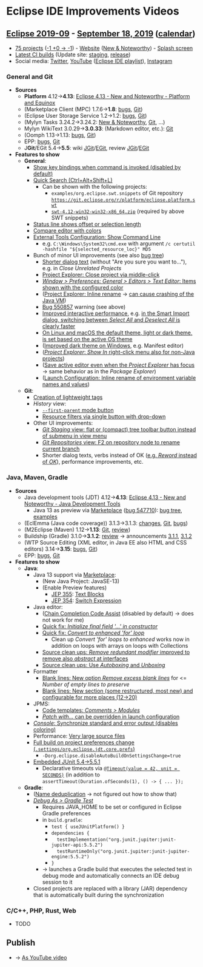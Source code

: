 # Eclipse IDE Improvements Videos

## [Eclipse 2019-09](https://wiki.eclipse.org/Category:SimRel-2019-09) - [September 18, 2019](https://www.google.com/calendar/event?eid=MGxqNmgycHNmczZhZW9xdXN0NXUwbnVpY3QgZ2NoczdubTRudnBtODM3NDY5ZGRqOXRqbGtAZw&ctz=Europe/Berlin) ([calendar](https://calendar.google.com/calendar/embed?src=gchs7nm4nvpm837469ddj9tjlk@group.calendar.google.com&ctz=Europe/Berlin))
* [75 projects](https://projects.eclipse.org/releases/2019-09) ([-1 +0 → -1](https://projects.eclipse.org/releases/2019-06)) - [Website](https://staging.eclipse.org/eclipseide/2019-09) ([New & Noteworthy](https://staging.eclipse.org/eclipseide/2019-09/noteworthy)) - [Splash screen](https://bugs.eclipse.org/bugs/show_bug.cgi?id=545158)
* [Latest CI builds](https://hudson.eclipse.org/packaging/job/simrel.epp-tycho-build/lastSuccessfulBuild/artifact/org.eclipse.epp.packages/archive/) (Update site: [staging](https://download.eclipse.org/staging/2019-09), [release](http://download.eclipse.org/releases/2019-09))
* Social media: [Twitter](http://twitter.com/EclipseJavaIDE), [YouTube](https://www.youtube.com/user/EclipseFdn) ([Eclipse IDE playlist](https://www.youtube.com/playlist?list=PLy7t4z5SYNaSNjL60ofpwVhfA7mOF3Pgk)), [Instagram](https://www.instagram.com/eclipsejavaide)

### General and Git
* **Sources**
    * **Platform** 4.12→**4.13**: [Eclipse 4.13 - New and Noteworthy - Platform and Equinox](https://www.eclipse.org/eclipse/news/4.13/platform.php)
    * (Marketplace Client (MPC) 1.7.6→**1.8**: [bugs](https://bugs.eclipse.org/bugs/buglist.cgi?product=MPC&query_format=advanced&order=changeddate%20DESC), [Git](https://git.eclipse.org/c/mpc/org.eclipse.epp.mpc.git/log/))
    * (Eclipse User Storage Service 1.2→1.2: [bugs](https://bugs.eclipse.org/bugs/buglist.cgi?product=USSSDK&query_format=advanced&order=changeddate%20DESC), [Git](https://git.eclipse.org/c/usssdk/org.eclipse.usssdk.git/log/))
    * (Mylyn Tasks 3.24.2→3.24.2: [New & Noteworthy](https://www.eclipse.org/mylyn/new/), [Git](https://git.eclipse.org/c/mylyn/org.eclipse.mylyn.tasks.git/log/), ...)
    * Mylyn WikiText 3.0.29→**3.0.33**: (Markdown editor, etc.): [Git](https://git.eclipse.org/c/mylyn/org.eclipse.mylyn.docs.git/log/)
    * (Oomph 1.13→1.13: [bugs](https://bugs.eclipse.org/bugs/buglist.cgi?product=Oomph&query_format=advanced&order=changeddate%20DESC), [Git](https://git.eclipse.org/c/oomph/org.eclipse.oomph.git/log/))
    * EPP: [bugs](https://bugs.eclipse.org/bugs/buglist.cgi?product=EPP&query_format=advanced&order=changeddate%20DESC), [Git](https://git.eclipse.org/c/epp/org.eclipse.epp.packages.git/log/)
    * J**Git**/EGit 5.4→**5.5**: wiki [JGit](https://wiki.eclipse.org/JGit/New_and_Noteworthy/5.5)/[EGit](https://wiki.eclipse.org/EGit/New_and_Noteworthy/5.5), review [JGit](https://projects.eclipse.org/projects/technology.jgit/reviews/5.5.0-release-review)/[EGit](https://projects.eclipse.org/projects/technology.egit/reviews/5.5.0-release-review)
* **Features to show**
    * **General**:
        * [Show key bindings when command is invoked (disabled by default)](https://www.eclipse.org/eclipse/news/4.13/platform.php#show-keybinding)
        * [Quick Search (Ctrl+Alt+Shift+L)](https://www.eclipse.org/eclipse/news/4.13/platform.php#quick-text-search)
            * Can be shown with the following projects:
                * `examples/org.eclipse.swt.snippets` of Git repository [`https://git.eclipse.org/r/platform/eclipse.platform.swt`](https://git.eclipse.org/r/platform/eclipse.platform.swt)
                * [`swt-4.12-win32-win32-x86_64.zip`](https://download.eclipse.org/eclipse/downloads/drops4/R-4.12-201906051800/download.php?dropFile=swt-4.12-win32-win32-x86_64.zip) (required by above SWT snippets)
        * [Status line shows offset or selection length](https://www.eclipse.org/eclipse/news/4.13/platform.php#editor-status-line)
        * [Compare editor with colors](https://www.eclipse.org/eclipse/news/4.13/platform.php#colors-in-compareviewer)
        * [External Tools Configuration: Show Command Line](https://www.eclipse.org/eclipse/news/4.13/platform.php#external-tool-showcommandline)
            * e.g. `C:\Windows\System32\cmd.exe` with argument `/c certutil -hashfile "${selected_resource_loc}" MD5`
        * Bunch of minor UI improvements (see also [bug tree](https://bugs.eclipse.org/bugs/showdependencytree.cgi?id=548042))
            * [Shorter dialog text](https://www.eclipse.org/eclipse/news/4.13/platform.php#shorter-dialog-texts) (without "Are you sure you want to..."), e.g. in _Close Unrelated Projects_
            * [Project Explorer: Close project via middle-click](https://www.eclipse.org/eclipse/news/4.13/platform.php#close-project-via-middle-click)
            * [_Window > Preferences: General > Editors > Text Editor_: Items shown with the configured color](https://www.eclipse.org/eclipse/news/4.13/platform.php#text-editors-color-preview)
            * ([Project Explorer: Inline rename](https://www.eclipse.org/eclipse/news/4.13/platform.php#project-explorer-normal-resource-inline-rename) → [can cause crashing of the Java VM](https://bugs.eclipse.org/bugs/show_bug.cgi?id=550857))
            * [Bug 550857](https://bugs.eclipse.org/bugs/show_bug.cgi?id=550857) warning (see above)
            * [Improved interactive performance](https://www.eclipse.org/eclipse/news/4.13/platform.php#ui-performance), e.g. [in the Smart Import dialog, switching between _Select All_ and _Deselect All_ is clearly faster](https://bugs.eclipse.org/bugs/show_bug.cgi?id=546450)
            * [On Linux and macOS the default theme, light or dark theme, is set based on the active OS theme](https://www.eclipse.org/eclipse/news/4.13/platform.php#start-in-dark-theme)
            * ([Improved dark theme on Windows](https://www.eclipse.org/eclipse/news/4.13/platform.php#styling-forms), e.g. Manifest editor)
            * ([_Project Explorer_: _Show In_ right-click menu also for non-Java projects](https://www.eclipse.org/eclipse/news/4.13/platform.php#showin-action-project-explorer))
            * ([Save active editor even when the _Project Explorer_ has focus](https://www.eclipse.org/eclipse/news/4.13/platform.php#save-action-project-explorer) → same behavior as in the _Package Explorer_)
            * ([Launch Configuration: Inline rename of environment variable names and values](https://www.eclipse.org/eclipse/news/4.13/platform.php#environment-table-improvements))
    * **Git**:
        * [Creation of lightweight tags](https://wiki.eclipse.org/EGit/New_and_Noteworthy/5.5#Creating_Lightweight_Tags)
        * _History_ view:
            * [`--first-parent` mode button](https://wiki.eclipse.org/EGit/New_and_Noteworthy/5.5#Option_to_Show_First_Parents_Only)
            * [Resource filters via single button with drop-down](https://wiki.eclipse.org/EGit/New_and_Noteworthy/5.5#Shorter_View_Toolbar)
        * Other UI improvements:
            * [_Git Staging_ view: flat or (compact) tree toolbar button instead of submenu in view menu](https://wiki.eclipse.org/EGit/New_and_Noteworthy/5.5#Staged_files_as_list_or_tree)
            * [_Git Repositories_ view: F2 on repository node to rename current branch](https://wiki.eclipse.org/EGit/New_and_Noteworthy/5.5#Renaming_branches_became_easier)
            * Shorter dialog texts, verbs instead of OK ([e.g. _Reword_ instead of _OK_](https://bugs.eclipse.org/bugs/show_bug.cgi?id=548144)), performance improvements, etc.

### Java, Maven, Gradle
* **Sources**
    * Java development tools (JDT) 4.12→**4.13**: [Eclipse 4.13 - New and Noteworthy - Java Development Tools](https://www.eclipse.org/eclipse/news/4.13/jdt.php)
        * Java 13 as preview via [Marketplace](https://marketplace.eclipse.org/content/java-13-support-eclipse-2019-09-413) ([bug 547710](https://bugs.eclipse.org/bugs/show_bug.cgi?id=547710)): [bug tree](https://bugs.eclipse.org/bugs/showdependencytree.cgi?id=539066), [examples](https://wiki.eclipse.org/Java13/Examples)
    * (EclEmma (Java code coverage)) 3.1.3→3.1.3: [changes](https://www.eclemma.org/changes.html), [Git](https://github.com/eclipse/eclemma/commits/master), [bugs](https://bugs.eclipse.org/bugs/buglist.cgi?product=Eclemma&query_format=advanced&order=changeddate%20DESC))
    * (M2Eclipse (Maven) 1.12→**1.13**: [Git](https://git.eclipse.org/c/m2e/m2e-core.git/log/), [review](https://projects.eclipse.org/projects/technology.m2e/reviews/1.13-release-review))
    * Buildship (Gradle) 3.1.0→**3.1.2**: [review](https://projects.eclipse.org/projects/tools.buildship/releases/3.1.2) → announcements [3.1.1](https://discuss.gradle.org/t/buildship-3-1-1-is-now-available/32257), [3.1.2](https://discuss.gradle.org/t/buildship-3-1-2-is-now-available/33034)
    * (WTP Source Editing (XML editor, in Java EE also HTML and CSS editors) 3.14→**3.15**: [bugs](https://bugs.eclipse.org/bugs/buglist.cgi?product=WTP%20Source%20Editing&query_format=advanced&order=changeddate%20DESC), [Git](https://git.eclipse.org/c/sourceediting/webtools.sourceediting.git/log/))
    * EPP: [bugs](https://bugs.eclipse.org/bugs/buglist.cgi?product=EPP&query_format=advanced&order=changeddate%20DESC), [Git](https://git.eclipse.org/c/epp/org.eclipse.epp.packages.git/log/)
* **Features to show**
    * **Java**:
        * Java 13 support via [Marketplace](https://marketplace.eclipse.org/content/java-13-support-eclipse-2019-09-413):
            * (New Java Project: JavaSE-13)
            * (Enable Preview features)
                * [JEP 355](https://openjdk.java.net/jeps/355): [Text Blocks](https://bugs.eclipse.org/bugs/show_bug.cgi?id=531716)
                * [JEP 354](https://openjdk.java.net/jeps/354): [Switch Expression](https://bugs.eclipse.org/bugs/show_bug.cgi?id=549435)
        * Java editor:
            * ([Chain Completion Code Assist](https://www.eclipse.org/eclipse/news/4.13/jdt.php#chain-completion) (disabled by default) → does not work for me)
            * [Quick fix: _Initialize final field '...' in constructor_](https://www.eclipse.org/eclipse/news/4.13/jdt.php#final-fields-quickfix)
            * [Quick fix: _Convert to enhanced 'for' loop_](https://www.eclipse.org/eclipse/news/4.13/jdt.php#foreach-loop-collections)
                * Clean up _Convert 'for' loops to enhanced_ works now in addition on loops with arrays on loops with Collections
            * [Source clean ups: _Remove redundant modifier_ improved to remove also _abstract_ at interfaces](https://www.eclipse.org/eclipse/news/4.13/jdt.php#enhanced-redundant-modifier-removal)
            * [Source clean ups: Use _Autoboxing_ and _Unboxing_](https://www.eclipse.org/eclipse/news/4.13/jdt.php#autoboxing-unboxing)
        * Formatter
            * [Blank lines: New option _Remove excess blank lines_](https://www.eclipse.org/eclipse/news/4.13/jdt.php#remove-excess-blank-lines) for <= _Number of empty lines to preserve_
            * [Blank lines: New section (some restructured, most new) and configurable for more places (12→20)](https://www.eclipse.org/eclipse/news/4.13/jdt.php#blank-lines-changes)
        * JPMS:
            * [Code templates: _Comments > Modules_](https://www.eclipse.org/eclipse/news/4.13/jdt.php#javadoc-for-module-info)
            * [_Patch with..._ can be overridden in launch configuration](https://www.eclipse.org/eclipse/news/4.13/jdt.php#blank-lines-changes)
        * [_Console_: Synchronize standard and error output (disables coloring)](https://www.eclipse.org/eclipse/news/4.13/jdt.php#console-output-synchronization)
        * Performance: [Very large source files](https://bugs.eclipse.org/bugs/show_bug.cgi?id=544921)
        * [Full build on project preferences change (`.settings/org.eclipse.jdt.core.prefs`)](https://www.eclipse.org/eclipse/news/4.13/jdt.php#full-build-on-jdt-core-settings-change)
            * `-Dorg.eclipse.disableAutoBuildOnSettingsChange=true`
        * [Embedded JUnit 5.4→5.5.1](https://www.eclipse.org/eclipse/news/4.13/jdt.php#junit-5.5.1)
            * Declarative timeouts via [`@Timeout(value = 42, unit = SECONDS)`](https://github.com/junit-team/junit5/blob/master/junit-jupiter-api/src/main/java/org/junit/jupiter/api/Timeout.java) (in addition to `assertTimeout(Duration.ofSeconds(1), () -> { ... });`
    * **Gradle**:
        * ([Name deduplication](https://github.com/eclipse/buildship/commit/37851bfdfd81b285bffd8bb3544ebcb0809c2cb2) → not figured out how to show that)
        * [_Debug As > Gradle Test_](https://discuss.gradle.org/t/buildship-3-1-2-is-now-available/33034)
            * Requires JAVA_HOME to be set or configured in Eclipse Gradle preferences
            * in `build.gradle`:
                * `test { useJUnitPlatform() }`
                * `dependencies {`
                * `  testImplementation("org.junit.jupiter:junit-jupiter-api:5.5.2")`
                * `  testRuntimeOnly("org.junit.jupiter:junit-jupiter-engine:5.5.2")`
                * `}`
            * → launches a Gradle build that executes the selected test in debug mode and automatically connects an IDE debug session to it
        * Closed projects are replaced with a library (JAR) dependency that is automatically built during the synchronization

### C/C++, PHP, Rust, Web
* TODO

## Publish
* → [As YouTube video](https://www.youtube.com/playlist?list=PLnh_8hTD4yvnhXSttuewEKgKkmlIj_ND-)

